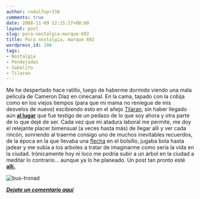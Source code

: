```yaml
---
author: rodolfopr338
comments: true
date: 2008-11-09 12:15:17+00:00
layout: post
slug: para-nostalgia-marque-692
title: Para nostalgia, marque 692
wordpress_id: 104
tags:
- Nostalgia
- Pendejadas
- Sabalito
- Tilaran
---
```


Me he despertado hace ratillo, luego de haberme dormido viendo una mala pelicula de Cameron Díaz en cinecanal. 
En la cama, tapado con la cobija como en los viejos tiempos (para que mi mama no reniegue de mis desvelos de nuevo) escibiendo esto en el añejo [Tilaran](http://es.wikipedia.org/wiki/Tilar%C3%A1n_(cant%C3%B3n)),  sin haber llegado aún [**al lugar**](http://en.wikipedia.org/wiki/Sabalito) que fue testigo de un pedazo de lo que soy ahora y otra parte de lo que dejé de ser.
Cada vez que mi atadura laboral me permite, me doy el relejante placer bimensual (a veces hasta más) de llegar allí y ver cada rincón, sonriendo al traerme consigo uno de muchos inevitables recuerdos, de la época en la que llevaba una [flecha](http://es.wikipedia.org/wiki/Resortera) en el bolsillo, jugaba bola hasta jadear y me subía a los arboles a tratar de imaginarme como sería la vida en la ciudad.
Irónicamente hoy ni loco me podría subir a un árbol en la ciudad a meditar lo contrario... aunque ya lo he planeado.
Un post tan pronto esté [**allí.**](http://en.wikipedia.org/wiki/Sabalito)

![bus-tronad](http://sinjeta.files.wordpress.com/2008/11/bus-tronad.jpg)

**_[Dejate un comentario aquí](http://sinjeta.wordpress.com/2008/11/09/para-nostalgia-marque-692/#respond)_**



